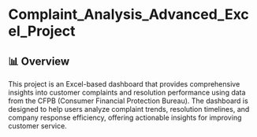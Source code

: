 # Complaint_Analysis_Advanced_Excel_Project
## 📊 Overview
This project is an Excel-based dashboard that provides comprehensive insights into customer complaints and resolution performance using data from the CFPB (Consumer Financial Protection Bureau). The dashboard is designed to help users analyze complaint trends, resolution timelines, and company response efficiency, offering actionable insights for improving customer service.
